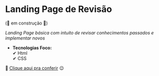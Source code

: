 # Landing Page de Revisão 

(🧱 em construção 🧱)

*Landing Page básica com intuito de revisar conhecimentos passados e implementar novos*

- **Tecnologias Foco:** <br>
✔ Html <br>
✔ CSS

🔗 <a href="https://jeanpcb.github.io/Landing-Page/">Clique aqui pra conferir</a> 😉

